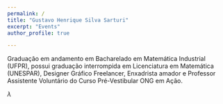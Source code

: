 ```yaml
---
permalink: /
title: "Gustavo Henrique Silva Sarturi"
excerpt: "Events"
author_profile: true

---
```


Graduação em andamento em Bacharelado em Matemática Industrial (UFPR), possui graduação interrompida em
Licenciatura em Matemática (UNESPAR), Designer Gráfico Freelancer, Enxadrista amador e Professor Assistente Voluntário do Curso Pré-Vestibular ONG em Ação.

$\lambda{}$
